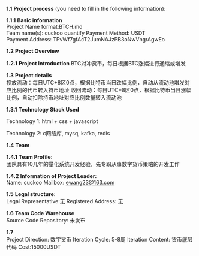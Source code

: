 **1.1** **Project process** (you need to fill in the following information):  

**1.1.1** **Basic information**  
 	Project Name format:BTCH.md  
 	Team name(s): cuckoo quantify
	Payment Method: USDT  
	Payment Address: TPvWf7gfAcT2JumNAJzPB3oNwVngrAgwEo  
	
**1.2** **Project Overview**  


**1.2.1** **Project Introduction**
BTC对冲货币，每日根据BTC涨幅进行通缩或增发

**1.3** **Project details**  
投放流动：每日UTC+8区0点，根据比特币当日跌幅比例，自动从流动池增发对应比例的代币转入持币地址
收回流动：每日UTC+8区0点，根据比特币当日涨幅比例，自动扣除持币地址对应比例数量转入流动池

**1.3.1** **Technology Stack Used**  

Technology 1:  html + css + javascript

Technology 2:   c网络库, mysq, kafka, redis

 **1.4** **Team**  
 
 **1.4.1** **Team Profile:**  
团队具有10几年的量化系统开发经验，先专职从事数字货币策略的开发工作
 
**1.4.2** **Information of Project Leader:**  
Name:  cuckoo
Mailbox:  ewang23@163.com

**1.5**   **Legal structure:**  
Legal Representative:无
Registered Address:  无

**1.6** **Team Code Warehouse**  
Source Code Repository:  未发布

**1.7**  
	Project Direction:   数字货币
	Iteration Cycle:   5-8周
	Iteration Content:  货币底层代码
	Cost:15000USDT
